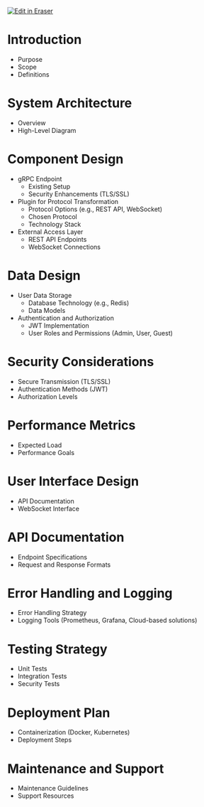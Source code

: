 <p><a target="_blank" href="https://app.eraser.io/workspace/tJTxpJz3EtZBcgw9bVBS" id="edit-in-eraser-github-link"><img alt="Edit in Eraser" src="https://firebasestorage.googleapis.com/v0/b/second-petal-295822.appspot.com/o/images%2Fgithub%2FOpen%20in%20Eraser.svg?alt=media&amp;token=968381c8-a7e7-472a-8ed6-4a6626da5501"></a></p>

# Introduction
- Purpose
- Scope
- Definitions
# System Architecture
- Overview
- High-Level Diagram
# Component Design
- gRPC Endpoint
    - Existing Setup
    - Security Enhancements (TLS/SSL)
- Plugin for Protocol Transformation
    - Protocol Options (e.g., REST API, WebSocket)
    - Chosen Protocol
    - Technology Stack
- External Access Layer
    - REST API Endpoints
    - WebSocket Connections
# Data Design
- User Data Storage
    - Database Technology (e.g., Redis)
    - Data Models
- Authentication and Authorization
    - JWT Implementation
    - User Roles and Permissions (Admin, User, Guest)
# Security Considerations
- Secure Transmission (TLS/SSL)
- Authentication Methods (JWT)
- Authorization Levels
# Performance Metrics
- Expected Load
- Performance Goals
# User Interface Design
- API Documentation
- WebSocket Interface
# API Documentation
- Endpoint Specifications
- Request and Response Formats
# Error Handling and Logging
- Error Handling Strategy
- Logging Tools (Prometheus, Grafana, Cloud-based solutions)
# Testing Strategy
- Unit Tests
- Integration Tests
- Security Tests
# Deployment Plan
- Containerization (Docker, Kubernetes)
- Deployment Steps
# Maintenance and Support
- Maintenance Guidelines
- Support Resources




<!--- Eraser file: https://app.eraser.io/workspace/tJTxpJz3EtZBcgw9bVBS --->